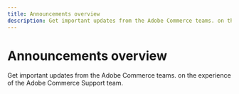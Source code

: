 ```yaml
---
title: Announcements overview
description: Get important updates from the Adobe Commerce teams. on the experience of the Adobe Commerce Support team.
---
```


# Announcements overview

Get important updates from the Adobe Commerce teams. on the experience of the Adobe Commerce Support team.
